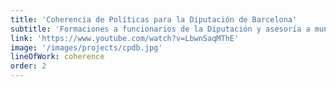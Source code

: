 ```yaml
---
title: 'Coherencia de Políticas para la Diputación de Barcelona'
subtitle: 'Formaciones a funcionarios de la Diputación y asesoría a municipios en el desarrollo de estrategias e indicadores para dar seguimiento a la implementación del principio de Coherencia de Políticas'
link: 'https://www.youtube.com/watch?v=LbwnSaqMThE'
image: '/images/projects/cpdb.jpg'
lineOfWork: coherence
order: 2
---
```

